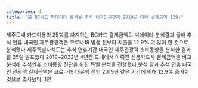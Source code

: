 ```yaml
---
categories: d
title: "道 BC카드 빅테이타 분석올 추석 내국인관광객 2019년 대비 결제금액 129↑"
---
```

제주도내 카드이용의 25%를 차지하는 BC카드 결제금액의 빅데이타 분석결과 올해 추석 연휴 내국인 제주관광객은 코로나19 발생 전보다 지출을 12.9% 더 많이 한 것으로 분석됐다.제주특별자치도는 추석 연휴기간 내국인 제주관광객 소비동향을 분석한 결과를 25일 발표했다.2019~2022년 4년간 도내에서 이뤄진 신용카드사 결제금액을 비교 분석해 추석연휴 소비동향 진단을 위한 특별 분석을 진행했다.분석 결과 추석 연휴 내국인 관광객 결제금액은 코로나19 대유행 전인 2019년 같은 기간에 비해 12.9% 증가한 것으로 조사됐다. 1인